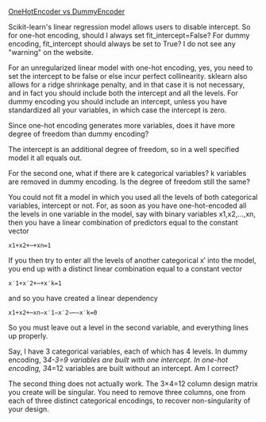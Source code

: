 
[OneHotEncoder vs DummyEncoder](https://stats.stackexchange.com/questions/224051/one-hot-vs-dummy-encoding-in-scikit-learn)

Scikit-learn's linear regression model allows users to disable intercept. So for one-hot encoding, should I always set fit_intercept=False? For dummy encoding, fit_intercept should always be set to True? I do not see any "warning" on the website.

For an unregularized linear model with one-hot encoding, yes, you need to set the intercept to be false or else incur perfect collinearity.  sklearn also allows for a ridge shrinkage penalty, and in that case it is not necessary, and in fact you should include both the intercept and all the levels. For dummy encoding you should include an intercept, unless you have standardized all your variables, in which case the intercept is zero.

Since one-hot encoding generates more variables, does it have more degree of freedom than dummy encoding?

The intercept is an additional degree of freedom, so in a well specified model it all equals out.

For the second one, what if there are k categorical variables? k variables are removed in dummy encoding. Is the degree of freedom still the same?

You could not fit a model in which you used all the levels of both categorical variables, intercept or not. For, as soon as you have one-hot-encoded all the levels in one variable in the model, say with binary variables x1,x2,…,xn, then you have a linear combination of predictors equal to the constant vector

`x1+x2+⋯+xn=1`

If you then try to enter all the levels of another categorical x′ into the model, you end up with a distinct linear combination equal to a constant vector

`x′1+x′2+⋯+x′k=1`

and so you have created a linear dependency

`x1+x2+⋯xn−x′1−x′2−⋯−x′k=0`

So you must leave out a level in the second variable, and everything lines up properly.

Say, I have 3 categorical variables, each of which has 4 levels. In dummy encoding, 3*4-3=9 variables are built with one intercept. In one-hot encoding, 3*4=12 variables are built without an intercept. Am I correct?

The second thing does not actually work. The 3×4=12 column design matrix you create will be singular. You need to remove three columns, one from each of three distinct categorical encodings, to recover non-singularity of your design.

